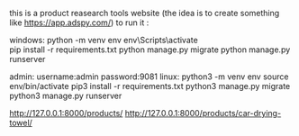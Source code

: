 ﻿this is a product reasearch tools website (the idea is to create something like https://app.adspy.com/)
to run it :

windows:
python -m venv env
env\Scripts\activate  
pip install -r requirements.txt
python manage.py migrate
python manage.py runserver  


admin:
username:admin
password:9081
linux:
python3 -m venv env
source env/bin/activate 
pip3 install -r requirements.txt 
python3 manage.py migrate
python3 manage.py runserver 


http://127.0.0.1:8000/products/
http://127.0.0.1:8000/products/car-drying-towel/
